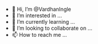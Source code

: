 - 👋 Hi, I’m @VardhanIngle
- 👀 I’m interested in ...
- 🌱 I’m currently learning ...
- 💞️ I’m looking to collaborate on ...
- 📫 How to reach me ...

<!---
VardhanIngle/VardhanIngle is a ✨ special ✨ repository because its `README.md` (this file) appears on your GitHub profile.
You can click the Preview link to take a look at your changes.
--->
